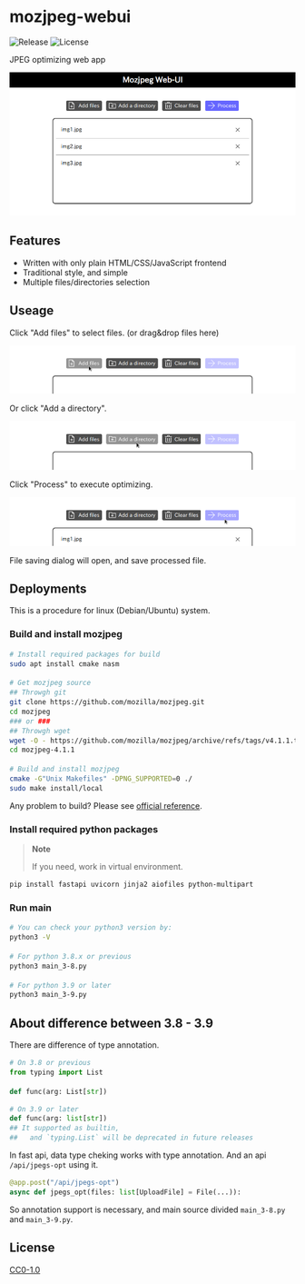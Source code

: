 # mozjpeg-webui

![Release](https://img.shields.io/github/v/release/akuad/mozjpeg-webui?label=Latest%20release)
![License](https://img.shields.io/github/license/aKuad/mozjpeg-webui?label=License)

JPEG optimizing web app

![Screen shot](/imgs/screen.webp)

## Features

* Written with only plain HTML/CSS/JavaScript frontend
* Traditional style, and simple
* Multiple files/directories selection

## Useage

Click "Add files" to select files. (or drag&drop files here)

![Demo - Add files](imgs/demo-add-files.webp)

Or click "Add a directory".

![Demo - Add a directory](imgs/demo-add-adir.webp)

Click "Process" to execute optimizing.

![Demo - Process](imgs/demo-process.webp)

File saving dialog will open, and save processed file.

## Deployments

This is a procedure for linux (Debian/Ubuntu) system.

### Build and install mozjpeg

```sh
# Install required packages for build
sudo apt install cmake nasm

# Get mozjpeg source
## Throwgh git
git clone https://github.com/mozilla/mozjpeg.git
cd mozjpeg
### or ###
## Throwgh wget
wget -O - https://github.com/mozilla/mozjpeg/archive/refs/tags/v4.1.1.tar.gz | tar -xzv -C ./
cd mozjpeg-4.1.1

# Build and install mozjpeg
cmake -G"Unix Makefiles" -DPNG_SUPPORTED=0 ./
sudo make install/local
```

Any problem to build? Please see [official reference](https://github.com/mozilla/mozjpeg/blob/master/BUILDING.md).

### Install required python packages

> **Note**
>
> If you need, work in virtual environment.

```sh
pip install fastapi uvicorn jinja2 aiofiles python-multipart
```

### Run main

```sh
# You can check your python3 version by:
python3 -V

# For python 3.8.x or previous
python3 main_3-8.py

# For python 3.9 or later
python3 main_3-9.py
```

## About difference between 3.8 - 3.9

There are difference of type annotation.

```py
# On 3.8 or previous
from typing import List

def func(arg: List[str])
```

```py
# On 3.9 or later
def func(arg: list[str])
## It supported as builtin,
##   and `typing.List` will be deprecated in future releases
```

In fast api, data type cheking works with type annotation.
And an api `/api/jpegs-opt` using it.

```py
@app.post("/api/jpegs-opt")
async def jpegs_opt(files: list[UploadFile] = File(...)):
```

So annotation support is necessary, and main source divided `main_3-8.py` and `main_3-9.py`.

## License

[CC0-1.0](LICENSE)
